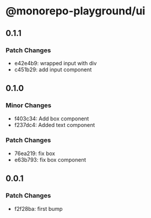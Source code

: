 # @monorepo-playground/ui

## 0.1.1

### Patch Changes

- e42e4b9: wrapped input with div
- c451b29: add input component

## 0.1.0

### Minor Changes

- f403c34: Add box component
- f237dc4: Added text component

### Patch Changes

- 76ea219: fix box
- e63b793: fix box component

## 0.0.1

### Patch Changes

- f2f28ba: first bump
